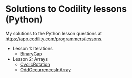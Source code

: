 # Solutions to Codility lessons (Python)

My solutions to the Python lesson questions at https://app.codility.com/programmers/lessons.

* Lesson 1: Iterations
    * [BinaryGap](https://github.com/jangboolee/codility_lessons/blob/main/01_binary_gap.py)
* Lesson 2: Arrays
    * [CyclicRotation](https://github.com/jangboolee/codility_lessons/blob/main/02a_cyclic_rotation.py)
    * [OddOccurrencesInArray](https://github.com/jangboolee/codility_lessons/blob/main/02b_odd_occurences_in_array.py)

